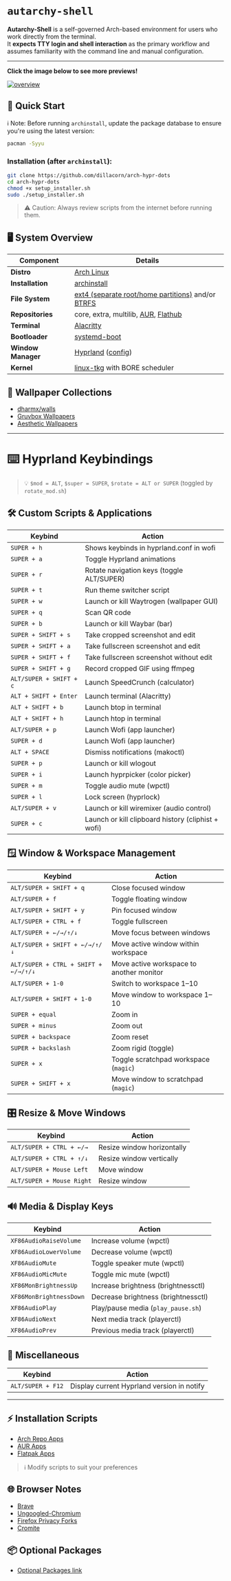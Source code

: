 # `autarchy-shell`

**Autarchy-Shell** is a self-governed Arch-based environment for users who work directly from the terminal.  
It **expects TTY login and shell interaction** as the primary workflow and assumes familiarity with the command line and manual configuration.

---

**Click the image below to see more previews!**

[![overview](https://github.com/dillacorn/arch-hypr-dots/raw/main/previews/overview.png)](https://github.com/dillacorn/arch-hypr-dots/tree/main/previews.md)

## 🚀 Quick Start
ℹ️ Note: Before running `archinstall`, update the package database to ensure you're using the latest version:
```bash
pacman -Syyu
```

### Installation (after `archinstall`):
```bash
git clone https://github.com/dillacorn/arch-hypr-dots
cd arch-hypr-dots
chmod +x setup_installer.sh
sudo ./setup_installer.sh
```
> ⚠️ Caution: Always review scripts from the internet before running them.

## 🖥️ System Overview

| Component          | Details |
|--------------------|---------|
| **Distro**         | [Arch Linux](https://archlinux.org/) |
| **Installation**   | [archinstall](https://github.com/archlinux/archinstall) |
| **File System**    | [ext4 (separate root/home partitions)](https://man.archlinux.org/man/ext4.5.en) and/or [BTRFS](https://wiki.archlinux.org/title/Btrfs) |
| **Repositories**   | core, extra, multilib, [AUR](https://aur.archlinux.org/), [Flathub](https://flathub.org/) |
| **Terminal**       | [Alacritty](https://github.com/alacritty/alacritty) |
| **Bootloader**     | [systemd-boot](https://man.archlinux.org/man/systemd-boot.7) |
| **Window Manager** | [Hyprland](https://github.com/hyprwm/Hyprland) ([config](https://github.com/dillacorn/arch-hypr-dots/tree/main/config/hypr)) |
| **Kernel**         | [linux-tkg](https://github.com/Frogging-Family/linux-tkg) with BORE scheduler |

## 🎨 Wallpaper Collections
- [dharmx/walls](https://github.com/dharmx/walls)
- [Gruvbox Wallpapers](https://github.com/AngelJumbo/gruvbox-wallpapers)
- [Aesthetic Wallpapers](https://github.com/D3Ext/aesthetic-wallpapers)

---

# ⌨️ Hyprland Keybindings

> 💡 `$mod = ALT`, `$super = SUPER`, `$rotate = ALT or SUPER` (toggled by `rotate_mod.sh`)

## 🛠️ Custom Scripts & Applications
| Keybind                 | Action                                                  |
|-------------------------|---------------------------------------------------------|
| `SUPER + h`             | Shows keybinds in hyprland.conf in wofi                 |
| `SUPER + a`             | Toggle Hyprland animations                              |
| `SUPER + r`             | Rotate navigation keys (toggle ALT/SUPER)               |
| `SUPER + t`             | Run theme switcher script                               |
| `SUPER + w`             | Launch or kill Waytrogen (wallpaper GUI)                |
| `SUPER + q`             | Scan QR code                                            |
| `SUPER + b`             | Launch or kill Waybar (bar)                             |
| `SUPER + SHIFT + s`     | Take cropped screenshot and edit                        |
| `SUPER + SHIFT + a`     | Take fullscreen screenshot and edit                     |
| `SUPER + SHIFT + f`     | Take fullscreen screenshot without edit                 |
| `SUPER + SHIFT + g`     | Record cropped GIF using ffmpeg                         |
| `ALT/SUPER + SHIFT + c` | Launch SpeedCrunch (calculator)                         |
| `ALT + SHIFT + Enter`   | Launch terminal (Alacritty)                             |
| `ALT + SHIFT + b`       | Launch btop in terminal                                 |
| `ALT + SHIFT + h`       | Launch htop in terminal                                 |
| `ALT/SUPER + p`         | Launch Wofi (app launcher)                              |
| `SUPER + d`             | Launch Wofi (app launcher)                              |
| `ALT + SPACE`           | Dismiss notifications (makoctl)                         |
| `SUPER + p`             | Launch or kill wlogout                                  |
| `SUPER + i`             | Launch hyprpicker (color picker)                        |
| `SUPER + m`             | Toggle audio mute (wpctl)                               |
| `SUPER + l`             | Lock screen (hyprlock)                                  |
| `ALT/SUPER + v`         | Launch or kill wiremixer (audio control)                |
| `SUPER + c`             | Launch or kill clipboard history (cliphist + wofi)      |

## 🪟 Window & Workspace Management
| Keybind                         | Action                                        |
|---------------------------------|-----------------------------------------------|
| `ALT/SUPER + SHIFT + q`         | Close focused window                          |
| `ALT/SUPER + f`                 | Toggle floating window                        |
| `ALT/SUPER + SHIFT + y`         | Pin focused window                            |
| `ALT/SUPER + CTRL + f`          | Toggle fullscreen                             |
| `ALT/SUPER + ←/→/↑/↓`           | Move focus between windows                    |
| `ALT/SUPER + SHIFT + ←/→/↑/↓`   | Move active window within workspace           |
| `ALT/SUPER + CTRL + SHIFT + ←/→/↑/↓` | Move active workspace to another monitor |
| `ALT/SUPER + 1-0`               | Switch to workspace 1–10                      |
| `ALT/SUPER + SHIFT + 1-0`       | Move window to workspace 1–10                 |
| `SUPER + equal`                 | Zoom in                                       |
| `SUPER + minus`                 | Zoom out                                      |
| `SUPER + backspace`             | Zoom reset                                    |
| `SUPER + backslash`             | Zoom rigid (toggle)                           |
| `SUPER + x`                     | Toggle scratchpad workspace (`magic`)         |
| `SUPER + SHIFT + x`             | Move window to scratchpad (`magic`)           |

## 🎛️ Resize & Move Windows
| Keybind                      | Action                        |
|------------------------------|-------------------------------|
| `ALT/SUPER + CTRL + ←/→`     | Resize window horizontally    |
| `ALT/SUPER + CTRL + ↑/↓`     | Resize window vertically      |
| `ALT/SUPER + Mouse Left`     | Move window                   |
| `ALT/SUPER + Mouse Right`    | Resize window                 |

## 🔊 Media & Display Keys
| Keybind                  | Action                                   |
|--------------------------|------------------------------------------|
| `XF86AudioRaiseVolume`   | Increase volume (wpctl)                  |
| `XF86AudioLowerVolume`   | Decrease volume (wpctl)                  |
| `XF86AudioMute`          | Toggle speaker mute (wpctl)              |
| `XF86AudioMicMute`       | Toggle mic mute (wpctl)                  |
| `XF86MonBrightnessUp`    | Increase brightness (brightnessctl)      |
| `XF86MonBrightnessDown`  | Decrease brightness (brightnessctl)      |
| `XF86AudioPlay`          | Play/pause media (`play_pause.sh`)       |
| `XF86AudioNext`          | Next media track (playerctl)             |
| `XF86AudioPrev`          | Previous media track (playerctl)         |

## 🧪 Miscellaneous
| Keybind            | Action                                      |
|--------------------|---------------------------------------------|
| `ALT/SUPER + F12`  | Display current Hyprland version in notify  |

---

## ⚡ Installation Scripts
- [Arch Repo Apps](scripts/install_arch_repo_apps.sh)
- [AUR Apps](scripts/install_aur_repo_apps.sh)  
- [Flatpak Apps](scripts/install_flatpak_apps.sh)

> ℹ️ Modify scripts to suit your preferences

## 🌐 Browser Notes
- [Brave](browser_notes/brave.md)
- [Ungoogled-Chromium](browser_notes/ungoogled-chromium.md)
- [Firefox Privacy Forks](browser_notes/firefox_privacy_focused_forks.md)
- [Cromite](browser_notes/cromite.md)

## 📦 Optional Packages
- [Optional Packages link](extra_notes/optional_packages.md)


